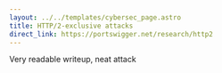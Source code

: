 ```yaml
---
layout: ../../templates/cybersec_page.astro
title: HTTP/2-exclusive attacks
direct_link: https://portswigger.net/research/http2
---
```


Very readable writeup, neat attack
